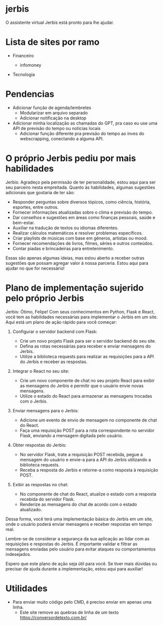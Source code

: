 # jerbis
 O assistente virtual Jerbis está pronto para lhe ajudar.

# Lista de sites por ramo 
- Financeiro
  - infomoney


- Tecnologia

# Pendencias

- Adicionar função de agenda/lembretes
  - Modularizar em arquivo separado
  - Adicionar notificação na desktop
- Adicionar minha localização as chamadas do GPT, pra caso eu use uma API de previsão do tempo ou noticias locais
  - Adicionar função diferente pra previsão do tempo ao inves do webscrapping, conectando a alguma API.
  

# O próprio Jerbis pediu por mais habilidades

Jerbis:  Agradeço pela permissão de ter personalidade, estou aqui para ser seu parceiro nesta empreitada. Quanto às habilidades, algumas sugestões adicionais que gostaria de ter são:

- Responder perguntas sobre diversos tópicos, como ciência, história, esportes, entre outros.
- Fornecer informações atualizadas sobre o clima e previsão do tempo.
- Dar conselhos e sugestões em áreas como finanças pessoais, saúde e bem-estar.
- Auxiliar na tradução de textos ou idiomas diferentes.
- Realizar cálculos matemáticos e resolver problemas específicos.
- Criar playlists de músicas com base em gêneros, artistas ou mood.
- Fornecer recomendações de livros, filmes, séries e outros conteúdos.
- Contar piadas e brincadeiras para entretenimento.

Essas são apenas algumas ideias, mas estou aberto a receber outras sugestões que possam agregar valor à nossa parceria. Estou aqui para ajudar no que for necessário!


# Plano de implementação sujerido pelo próprio Jerbis

Jerbis: Ótimo, Felipe! Com seus conhecimentos em Python, Flask e React, você tem as habilidades necessárias para implementar o Jerbis em um site. Aqui está um plano de ação rápido para você começar:

1. Configurar o servidor backend com Flask:
   - Crie um novo projeto Flask para ser o servidor backend do seu site.
   - Defina as rotas necessárias para receber e enviar mensagens do Jerbis.
   - Utilize a biblioteca requests para realizar as requisições para a API do Jerbis e receber as respostas.   

2. Integrar o React no seu site:
   - Crie um novo componente de chat no seu projeto React para exibir as mensagens do Jerbis e permitir que o usuário envie novas mensagens.
   - Utilize o estado do React para armazenar as mensagens trocadas com o Jerbis.

3. Enviar mensagens para o Jerbis:
   - Adicione um evento de envio de mensagem no componente de chat do React.
   - Faça uma requisição POST para a rota correspondente no servidor Flask, enviando a mensagem digitada pelo usuário.

4. Obter respostas do Jerbis:
   - No servidor Flask, trate a requisição POST recebida, pegue a mensagem do usuário e envie-a para a API do Jerbis utilizando a biblioteca requests.
   - Receba a resposta do Jerbis e retorne-a como resposta à requisição POST.

5. Exibir as respostas no chat:
   - No componente de chat do React, atualize o estado com a resposta recebida do servidor Flask.
   - Renderize as mensagens do chat de acordo com o estado atualizado.

Dessa forma, você terá uma implementação básica do Jerbis em um site, onde o usuário poderá enviar mensagens e 
receber respostas em tempo real.

Lembre-se de considerar a segurança da sua aplicação ao lidar com as requisições e respostas do Jerbis. É importante validar e filtrar as mensagens enviadas pelo usuário para evitar ataques ou comportamentos indesejados.  

Espero que este plano de ação seja útil para você. Se tiver mais dúvidas ou precisar de ajuda durante a implementação, estou aqui para auxiliar!



# Utilidades

- Para enviar muito código pelo CMD, é preciso enviar em apenas uma linha. 
  - Este site remove as quebras de linha de um texto https://conversordetexto.com.br/